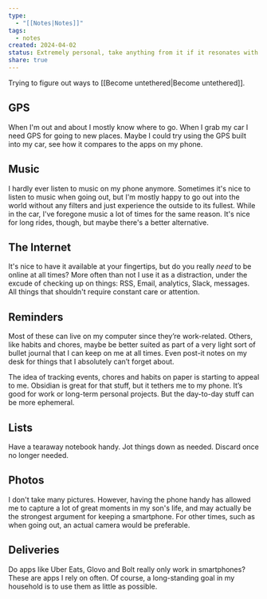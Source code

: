 ```yaml
---
type:
  - "[[Notes|Notes]]"
tags:
  - notes
created: 2024-04-02
status: Extremely personal, take anything from it if it resonates with you.
share: true
---
```


Trying to figure out ways to [[Become untethered|Become untethered]].

## GPS
When I'm out and about I mostly know where to go. When I grab my car I need GPS for going to new places. Maybe I could try using the GPS built into my car, see how it compares to the apps on my phone.

## Music
I hardly ever listen to music on my phone anymore. Sometimes it's nice to listen to music when going out, but I'm mostly happy to go out into the world without any filters and just experience the outside to its fullest. While in the car, I've foregone music a lot of times for the same reason. It's nice for long rides, though, but maybe there's a better alternative.

## The Internet
It's nice to have it available at your fingertips, but do you really _need_ to be online at all times? More often than not I use it as a distraction, under the excude of checking up on things: RSS, Email, analytics, Slack, messages. All things that shouldn't require constant care or attention.

## Reminders
Most of these can live on my computer since they’re work-related. Others, like habits and chores, maybe be better suited as part of a very light sort of bullet journal that I can keep on me at all times. Even post-it notes on my desk for things that I absolutely can’t forget about. 

The idea of tracking events, chores and habits on paper is starting to appeal to me. Obsidian is great for that stuff, but it tethers me to my phone. It’s good for work or long-term personal projects. But the day-to-day stuff can be more ephemeral.

## Lists
Have a tearaway notebook handy. Jot things down as needed. Discard once no longer needed.

## Photos
I don't take many pictures. However, having the phone handy has allowed me to capture a lot of great moments in my son's life, and may actually be the strongest argument for keeping a smartphone. For other times, such as when going out, an actual camera would be preferable.

## Deliveries
Do apps like Uber Eats, Glovo and Bolt really only work in smartphones? These are apps I rely on often. Of course, a long-standing goal in my household is to use them as little as possible.
